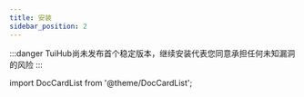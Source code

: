 ```yaml
---
title: 安装
sidebar_position: 2
---
```


:::danger
TuiHub尚未发布首个稳定版本，继续安装代表您同意承担任何未知漏洞的风险
:::

import DocCardList from '@theme/DocCardList';

<DocCardList />